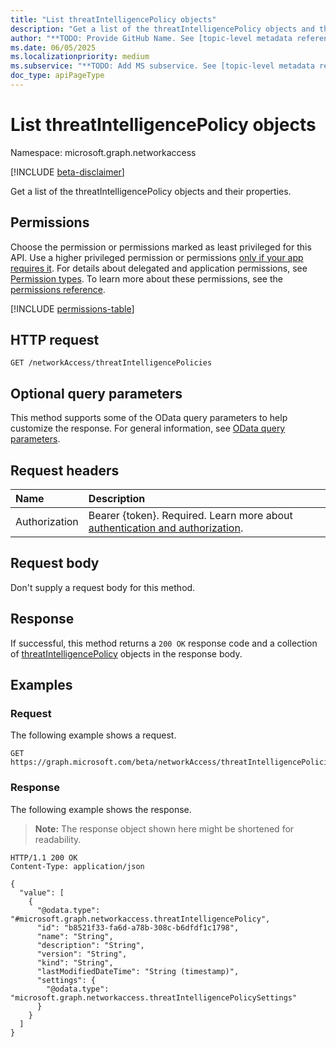 ```yaml
---
title: "List threatIntelligencePolicy objects"
description: "Get a list of the threatIntelligencePolicy objects and their properties."
author: "**TODO: Provide GitHub Name. See [topic-level metadata reference](https://eng.ms/docs/products/microsoft-graph-service/microsoft-graph/document-apis/metadata)**"
ms.date: 06/05/2025
ms.localizationpriority: medium
ms.subservice: "**TODO: Add MS subservice. See [topic-level metadata reference](https://eng.ms/docs/products/microsoft-graph-service/microsoft-graph/document-apis/metadata)**"
doc_type: apiPageType
---
```


# List threatIntelligencePolicy objects

Namespace: microsoft.graph.networkaccess

[!INCLUDE [beta-disclaimer](../../includes/beta-disclaimer.md)]

Get a list of the threatIntelligencePolicy objects and their properties.

## Permissions

Choose the permission or permissions marked as least privileged for this API. Use a higher privileged permission or permissions [only if your app requires it](/graph/permissions-overview#best-practices-for-using-microsoft-graph-permissions). For details about delegated and application permissions, see [Permission types](/graph/permissions-overview#permission-types). To learn more about these permissions, see the [permissions reference](/graph/permissions-reference).

<!-- {
  "blockType": "permissions",
  "name": "networkaccess-networkaccessroot-list-threatintelligencepolicies-permissions"
}
-->
[!INCLUDE [permissions-table](../includes/permissions/networkaccess-networkaccessroot-list-threatintelligencepolicies-permissions.md)]

## HTTP request

<!-- {
  "blockType": "ignored"
}
-->
``` http
GET /networkAccess/threatIntelligencePolicies
```

## Optional query parameters

This method supports some of the OData query parameters to help customize the response. For general information, see [OData query parameters](/graph/query-parameters).

## Request headers

|Name|Description|
|:---|:---|
|Authorization|Bearer {token}. Required. Learn more about [authentication and authorization](/graph/auth/auth-concepts).|

## Request body

Don't supply a request body for this method.

## Response

If successful, this method returns a `200 OK` response code and a collection of [threatIntelligencePolicy](../resources/threatintelligencepolicy.md) objects in the response body.

## Examples

### Request

The following example shows a request.
<!-- {
  "blockType": "request",
  "name": "list_threatintelligencepolicy"
}
-->
``` http
GET https://graph.microsoft.com/beta/networkAccess/threatIntelligencePolicies
```


### Response

The following example shows the response.
>**Note:** The response object shown here might be shortened for readability.
<!-- {
  "blockType": "response",
  "truncated": true,
  "@odata.type": "microsoft.graph.networkaccess.threatIntelligencePolicy"
}
-->
``` http
HTTP/1.1 200 OK
Content-Type: application/json

{
  "value": [
    {
      "@odata.type": "#microsoft.graph.networkaccess.threatIntelligencePolicy",
      "id": "b8521f33-fa6d-a78b-308c-b6dfdf1c1798",
      "name": "String",
      "description": "String",
      "version": "String",
      "kind": "String",
      "lastModifiedDateTime": "String (timestamp)",
      "settings": {
        "@odata.type": "microsoft.graph.networkaccess.threatIntelligencePolicySettings"
      }
    }
  ]
}
```

